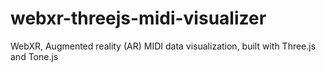 # webxr-threejs-midi-visualizer
WebXR, Augmented reality (AR) MIDI data visualization, built with Three.js and Tone.js
